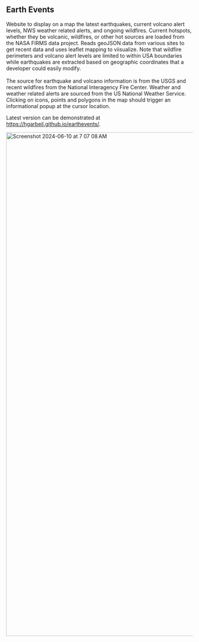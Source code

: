 <h2>Earth Events</h2>
Website to display on a map the latest earthquakes, current volcano alert levels, NWS weather related alerts, and ongoing wildfires. Current hotspots, whether they be volcanic, wildfires, or other hot sources are loaded from the NASA FIRMS data project.  Reads geoJSON data from various sites to get recent data and uses leaflet mapping to viisualize. Note that wildfire perimeters and volcano alert levels are limited to within USA boundaries while earthquakes are extracted based on geographic coordinates that a developer could easily modify. 
<br><br>The source for earthquake and volcano information is from the USGS and recent wildfires from the National Interagency Fire Center. Weather and weather related alerts are sourced from the US National Weather Service. Clicking on icons, points and polygons in the map should trigger an informational popup at the cursor location.

Latest version can be demonstrated at https://hgarbeil.github.io/earthevents/.


<img width="1357" alt="Screenshot 2024-06-10 at 7 07 08 AM" src="https://github.com/hgarbeil/earthevents/assets/9002283/9c6dad90-708a-47ca-85a2-efd614746e7f">
